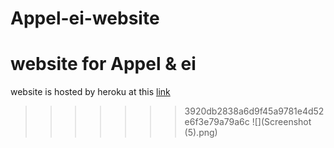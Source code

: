 # Appel-ei-website
website for Appel &amp; ei
=======
website is hosted by heroku at this [link](https://appel-en-ei.herokuapp.com/)
>>>>>>> 3920db2838a6d9f45a9781e4d52e6f3e79a79a6c
![](Screenshot (5).png)
